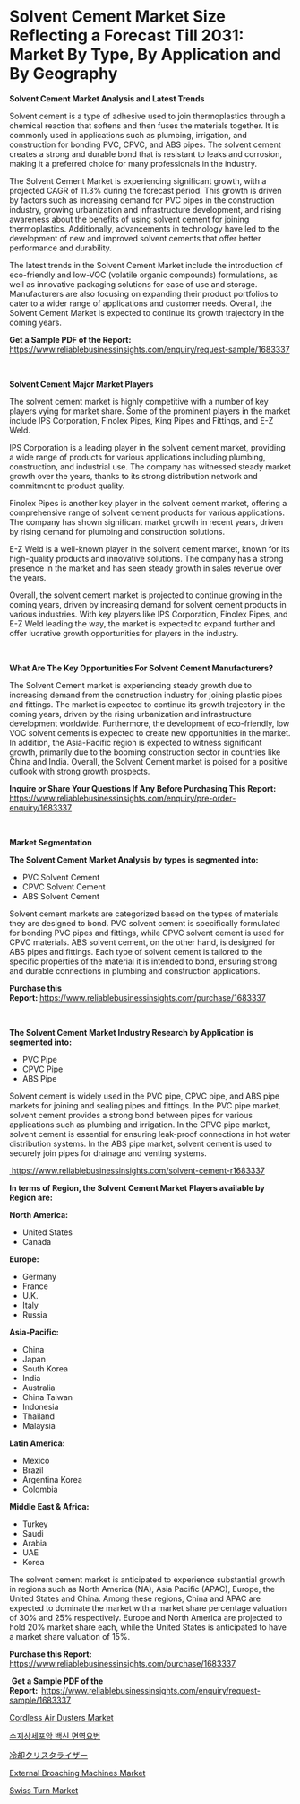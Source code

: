 <p><h1>Solvent Cement Market Size Reflecting a Forecast Till 2031: Market By Type, By Application and By Geography</h1></p><p><strong>Solvent Cement Market Analysis and Latest Trends</strong></p>
<p><p>Solvent cement is a type of adhesive used to join thermoplastics through a chemical reaction that softens and then fuses the materials together. It is commonly used in applications such as plumbing, irrigation, and construction for bonding PVC, CPVC, and ABS pipes. The solvent cement creates a strong and durable bond that is resistant to leaks and corrosion, making it a preferred choice for many professionals in the industry.</p><p>The Solvent Cement Market is experiencing significant growth, with a projected CAGR of 11.3% during the forecast period. This growth is driven by factors such as increasing demand for PVC pipes in the construction industry, growing urbanization and infrastructure development, and rising awareness about the benefits of using solvent cement for joining thermoplastics. Additionally, advancements in technology have led to the development of new and improved solvent cements that offer better performance and durability.</p><p>The latest trends in the Solvent Cement Market include the introduction of eco-friendly and low-VOC (volatile organic compounds) formulations, as well as innovative packaging solutions for ease of use and storage. Manufacturers are also focusing on expanding their product portfolios to cater to a wider range of applications and customer needs. Overall, the Solvent Cement Market is expected to continue its growth trajectory in the coming years.</p></p>
<p><strong>Get a Sample PDF of the Report:&nbsp;</strong> <a href="https://www.reliablebusinessinsights.com/enquiry/request-sample/1683337">https://www.reliablebusinessinsights.com/enquiry/request-sample/1683337</a></p>
<p>&nbsp;</p>
<p><strong>Solvent Cement Major Market Players</strong></p>
<p><p>The solvent cement market is highly competitive with a number of key players vying for market share. Some of the prominent players in the market include IPS Corporation, Finolex Pipes, King Pipes and Fittings, and E-Z Weld.</p><p>IPS Corporation is a leading player in the solvent cement market, providing a wide range of products for various applications including plumbing, construction, and industrial use. The company has witnessed steady market growth over the years, thanks to its strong distribution network and commitment to product quality.</p><p>Finolex Pipes is another key player in the solvent cement market, offering a comprehensive range of solvent cement products for various applications. The company has shown significant market growth in recent years, driven by rising demand for plumbing and construction solutions.</p><p>E-Z Weld is a well-known player in the solvent cement market, known for its high-quality products and innovative solutions. The company has a strong presence in the market and has seen steady growth in sales revenue over the years.</p><p>Overall, the solvent cement market is projected to continue growing in the coming years, driven by increasing demand for solvent cement products in various industries. With key players like IPS Corporation, Finolex Pipes, and E-Z Weld leading the way, the market is expected to expand further and offer lucrative growth opportunities for players in the industry.</p></p>
<p>&nbsp;</p>
<p><strong>What Are The Key Opportunities For Solvent Cement Manufacturers?</strong></p>
<p><p>The Solvent Cement market is experiencing steady growth due to increasing demand from the construction industry for joining plastic pipes and fittings. The market is expected to continue its growth trajectory in the coming years, driven by the rising urbanization and infrastructure development worldwide. Furthermore, the development of eco-friendly, low VOC solvent cements is expected to create new opportunities in the market. In addition, the Asia-Pacific region is expected to witness significant growth, primarily due to the booming construction sector in countries like China and India. Overall, the Solvent Cement market is poised for a positive outlook with strong growth prospects.</p></p>
<p><strong>Inquire or Share Your Questions If Any Before Purchasing This Report:</strong> <a href="https://www.reliablebusinessinsights.com/enquiry/pre-order-enquiry/1683337">https://www.reliablebusinessinsights.com/enquiry/pre-order-enquiry/1683337</a></p>
<p>&nbsp;</p>
<p><strong>Market Segmentation</strong></p>
<p><strong>The Solvent Cement Market Analysis by types is segmented into:</strong></p>
<p><ul><li>PVC Solvent Cement</li><li>CPVC Solvent Cement</li><li>ABS Solvent Cement</li></ul></p>
<p><p>Solvent cement markets are categorized based on the types of materials they are designed to bond. PVC solvent cement is specifically formulated for bonding PVC pipes and fittings, while CPVC solvent cement is used for CPVC materials. ABS solvent cement, on the other hand, is designed for ABS pipes and fittings. Each type of solvent cement is tailored to the specific properties of the material it is intended to bond, ensuring strong and durable connections in plumbing and construction applications.</p></p>
<p><strong>Purchase this Report:&nbsp;</strong><a href="https://www.reliablebusinessinsights.com/purchase/1683337">https://www.reliablebusinessinsights.com/purchase/1683337</a></p>
<p>&nbsp;</p>
<p><strong>The Solvent Cement Market Industry Research by Application is segmented into:</strong></p>
<p><ul><li>PVC Pipe</li><li>CPVC Pipe</li><li>ABS Pipe</li></ul></p>
<p><p>Solvent cement is widely used in the PVC pipe, CPVC pipe, and ABS pipe markets for joining and sealing pipes and fittings. In the PVC pipe market, solvent cement provides a strong bond between pipes for various applications such as plumbing and irrigation. In the CPVC pipe market, solvent cement is essential for ensuring leak-proof connections in hot water distribution systems. In the ABS pipe market, solvent cement is used to securely join pipes for drainage and venting systems.</p></p>
<p><a href="https://www.reliablebusinessinsights.com/solvent-cement-r1683337">&nbsp;https://www.reliablebusinessinsights.com/solvent-cement-r1683337</a></p>
<p><strong>In terms of Region, the Solvent Cement Market Players available by Region are:</strong></p>
<p>
    <p> <strong> North America: </strong>
        <ul>
            <li>United States</li>
            <li>Canada</li>
        </ul>
        </p> 
    <p> <strong> Europe: </strong>
        <ul>
            <li>Germany</li>
            <li>France</li>
            <li>U.K.</li>
            <li>Italy</li>
            <li>Russia</li>
        </ul>
        </p> 
    <p> <strong> Asia-Pacific: </strong>
        <ul>
            <li>China</li>
            <li>Japan</li>
            <li>South Korea</li>
            <li>India</li>
            <li>Australia</li>
            <li>China Taiwan</li>
            <li>Indonesia</li>
            <li>Thailand</li>
            <li>Malaysia</li>
        </ul>
        </p> 
    <p> <strong> Latin America: </strong>
        <ul>
            <li>Mexico</li>
            <li>Brazil</li>
            <li>Argentina Korea</li>
            <li>Colombia</li>
        </ul>
        </p> 
    <p> <strong> Middle East & Africa: </strong>
        <ul>
            <li>Turkey</li>
            <li>Saudi</li>
            <li>Arabia</li>
            <li>UAE</li>
            <li>Korea</li>
        </ul>
    </p>
    </p>
<p><p>The solvent cement market is anticipated to experience substantial growth in regions such as North America (NA), Asia Pacific (APAC), Europe, the United States and China. Among these regions, China and APAC are expected to dominate the market with a market share percentage valuation of 30% and 25% respectively. Europe and North America are projected to hold 20% market share each, while the United States is anticipated to have a market share valuation of 15%.</p></p>
<p><strong>Purchase this Report: </strong><a href="https://www.reliablebusinessinsights.com/purchase/1683337">https://www.reliablebusinessinsights.com/purchase/1683337</a></p>
<p>&nbsp;<strong>Get a Sample PDF of the Report:&nbsp;&nbsp;</strong><a href="https://www.reliablebusinessinsights.com/enquiry/request-sample/1683337">https://www.reliablebusinessinsights.com/enquiry/request-sample/1683337</a></p>
<p><strong></strong></p>
<p><p><a href="https://issuu.com/reportprime-2/docs/cordless-air-dusters-market-size-2030.pptx">Cordless Air Dusters Market</a></p><p><a href="https://github.com/Wesleyeilly8796202/Market-Research-Report-List-1/blob/main/6688462170580.md">수지상세포암 백신 면역요법</a></p><p><a href="https://github.com/vtbvgl20191192/Market-Research-Report-List-2/blob/main/9310027159035.md">冷却クリスタライザー</a></p><p><a href="https://www.linkedin.com/pulse/external-broaching-machines-market-share-evolution-growth-hub5f">External Broaching Machines Market</a></p><p><a href="https://github.com/theanastasiyah/Market-Research-Report-List-1/blob/main/swiss-turn-market.md">Swiss Turn Market</a></p></p>